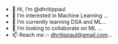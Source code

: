 - 👋 Hi, I’m @dhritippaul
- 👀 I’m interested in Machine Learning ...
- 🌱 I’m currently learning DSA and ML...
- 💞️ I’m looking to collaborate on ML ...
- 📫 Reach me :-  dhritippaul@gmail.com...

<!---
dhritippaul/dhritippaul is a ✨ special ✨ repository because its `README.md` (this file) appears on your GitHub profile.
You can click the Preview link to take a look at your changes.
--->
